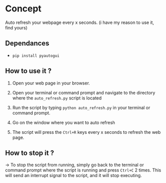 # Concept

Auto refresh your webpage every x seconds. (i have my reason to use it, find yours)

## Dependances

- `pip install pyautogui`

## How to use it ?

1. Open your web page in your browser.

2. Open your terminal or command prompt and navigate to the directory where the `auto_refresh.py` script is located

3. Run the script by typing `python auto_refresh.py` in your terminal or command prompt.

4. Go on the window where you want to auto refresh

5. The script will press the `Ctrl+R` keys every x seconds to refresh the web page.

## How to stop it ?

-> To stop the script from running, simply go back to the terminal or command prompt where the script is running and press `Ctrl+C` 2 times. This will send an interrupt signal to the script, and it will stop executing.
